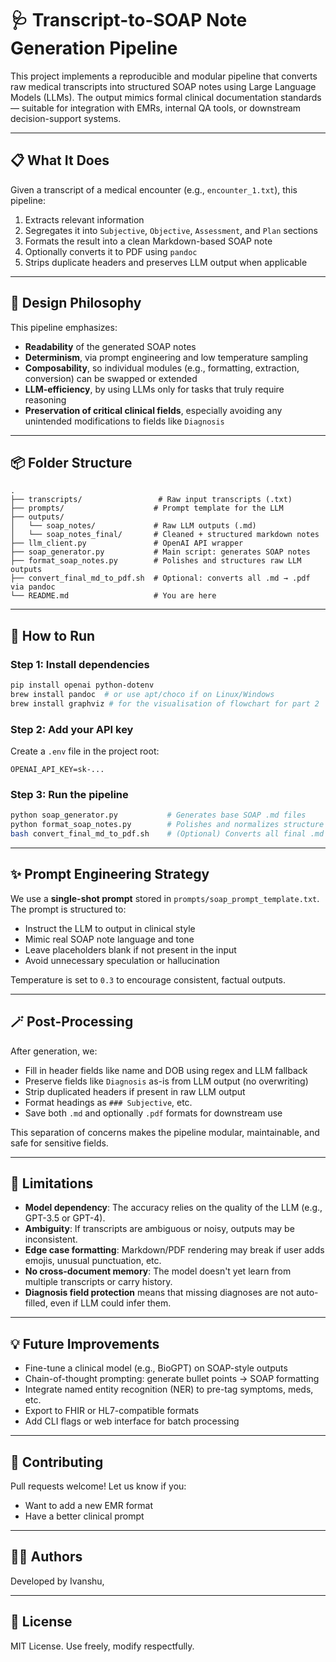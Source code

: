 # 🩺 Transcript-to-SOAP Note Generation Pipeline

This project implements a reproducible and modular pipeline that converts raw medical transcripts into structured SOAP notes using Large Language Models (LLMs). The output mimics formal clinical documentation standards — suitable for integration with EMRs, internal QA tools, or downstream decision-support systems.

---

## 📋 What It Does

Given a transcript of a medical encounter (e.g., `encounter_1.txt`), this pipeline:
1. Extracts relevant information
2. Segregates it into `Subjective`, `Objective`, `Assessment`, and `Plan` sections
3. Formats the result into a clean Markdown-based SOAP note
4. Optionally converts it to PDF using `pandoc`
5. Strips duplicate headers and preserves LLM output when applicable

---

## 🧠 Design Philosophy

This pipeline emphasizes:
- **Readability** of the generated SOAP notes
- **Determinism**, via prompt engineering and low temperature sampling
- **Composability**, so individual modules (e.g., formatting, extraction, conversion) can be swapped or extended
- **LLM-efficiency**, by using LLMs only for tasks that truly require reasoning
- **Preservation of critical clinical fields**, especially avoiding any unintended modifications to fields like `Diagnosis`

---

## 📦 Folder Structure

```
.
├── transcripts/                 # Raw input transcripts (.txt)
├── prompts/                    # Prompt template for the LLM
├── outputs/
│   └── soap_notes/             # Raw LLM outputs (.md)
│   └── soap_notes_final/       # Cleaned + structured markdown notes
├── llm_client.py               # OpenAI API wrapper
├── soap_generator.py           # Main script: generates SOAP notes
├── format_soap_notes.py        # Polishes and structures raw LLM outputs
├── convert_final_md_to_pdf.sh  # Optional: converts all .md → .pdf via pandoc
└── README.md                   # You are here
```

---

## 🚀 How to Run

### Step 1: Install dependencies

```bash
pip install openai python-dotenv
brew install pandoc  # or use apt/choco if on Linux/Windows
brew install graphviz # for the visualisation of flowchart for part 2
```

### Step 2: Add your API key

Create a `.env` file in the project root:

```
OPENAI_API_KEY=sk-...
```

### Step 3: Run the pipeline

```bash
python soap_generator.py           # Generates base SOAP .md files
python format_soap_notes.py        # Polishes and normalizes structure
bash convert_final_md_to_pdf.sh    # (Optional) Converts all final .md → .pdf
```

---

## ✨ Prompt Engineering Strategy

We use a **single-shot prompt** stored in `prompts/soap_prompt_template.txt`.  
The prompt is structured to:

- Instruct the LLM to output in clinical style
- Mimic real SOAP note language and tone
- Leave placeholders blank if not present in the input
- Avoid unnecessary speculation or hallucination

Temperature is set to `0.3` to encourage consistent, factual outputs.

---

## 🪄 Post-Processing

After generation, we:
- Fill in header fields like name and DOB using regex and LLM fallback
- Preserve fields like `Diagnosis` as-is from LLM output (no overwriting)
- Strip duplicated headers if present in raw LLM output
- Format headings as `### Subjective`, etc.
- Save both `.md` and optionally `.pdf` formats for downstream use

This separation of concerns makes the pipeline modular, maintainable, and safe for sensitive fields.

---

## 🔬 Limitations

- **Model dependency**: The accuracy relies on the quality of the LLM (e.g., GPT-3.5 or GPT-4).
- **Ambiguity**: If transcripts are ambiguous or noisy, outputs may be inconsistent.
- **Edge case formatting**: Markdown/PDF rendering may break if user adds emojis, unusual punctuation, etc.
- **No cross-document memory**: The model doesn't yet learn from multiple transcripts or carry history.
- **Diagnosis field protection** means that missing diagnoses are not auto-filled, even if LLM could infer them.

---

## 💡 Future Improvements

- Fine-tune a clinical model (e.g., BioGPT) on SOAP-style outputs
- Chain-of-thought prompting: generate bullet points → SOAP formatting
- Integrate named entity recognition (NER) to pre-tag symptoms, meds, etc.
- Export to FHIR or HL7-compatible formats
- Add CLI flags or web interface for batch processing

---

## 🤝 Contributing

Pull requests welcome! Let us know if you:
- Want to add a new EMR format
- Have a better clinical prompt

---

## 👨‍⚕️ Authors

Developed by Ivanshu,  


---

## 🧾 License

MIT License. Use freely, modify respectfully.
